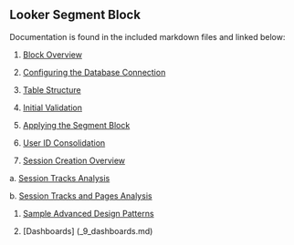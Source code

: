 ## Looker Segment Block

Documentation is found in the included markdown files and linked below:

1. [Block Overview](_1_block_overview.md)

1. [Configuring the Database Connection](_2_configuring_the_database_connection.md)

1. [Table Structure](_3_table_structure.md)

1. [Initial Validation](_4_initial_validation.md)

1. [Applying the Segment Block](_5_applying_the_segment_block.md)

1. [User ID Consolidation](_6_user_id_consolidation.md)

1. [Session Creation Overview](_7_session_creation_overview.md)

  a. [Session Tracks Analysis](_7a_session_tracks_analysis.md)
  
  b. [Session Tracks and Pages Analysis](_7b_session_tracks_pages_analysis.md)

1. [Sample Advanced Design Patterns](_8_sample_advanced_design_patterns.md)

1. [Dashboards] (_9_dashboards.md)
